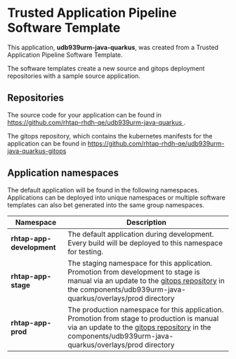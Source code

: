 # Trusted Application Pipeline Software Template

This application, **udb939urm-java-quarkus**, was created from a Trusted Application Pipeline Software Template.

The software templates create a new source and gitops deployment repositories with a sample source application. 

## Repositories

The source code for your application can be found in [https://github.com/rhtap-rhdh-qe/udb939urm-java-quarkus ](https://github.com/rhtap-rhdh-qe/udb939urm-java-quarkus ).
 
The gitops repository, which contains the kubernetes manifests for the application can be found in 
[https://github.com/rhtap-rhdh-qe/udb939urm-java-quarkus-gitops ](https://github.com/rhtap-rhdh-qe/udb939urm-java-quarkus-gitops ) 

## Application namespaces 

The default application will be found in the following namespaces. Applications can be deployed into unique namespaces or multiple software templates can also bet generated into the same group namespaces.  

|  Namespace   |  Description   |  
| -------- | -------- |   
| **rhtap-app-development** | The default application during development. Every build will be deployed to this namespace for testing. | 
| **rhtap-app-stage** | The staging namespace for this application. Promotion from development to stage is manual via an update to the [gitops repository](https://github.com/rhtap-rhdh-qe/udb939urm-java-quarkus-gitops ) in the components/udb939urm-java-quarkus/overlays/prod directory |  
| **rhtap-app-prod** | The production namespace for this application. Promotion from stage to production is manual via an update to the [gitops repository](https://github.com/rhtap-rhdh-qe/udb939urm-java-quarkus-gitops ) in the components/udb939urm-java-quarkus/overlays/prod directory | 